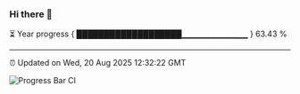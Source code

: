 ### Hi there 👋

⏳ Year progress { ███████████████████▁▁▁▁▁▁▁▁▁▁▁ } 63.43 %

---

⏰ Updated on Wed, 20 Aug 2025 12:32:22 GMT

![Progress Bar CI](https://github.com/liununu/liununu/workflows/Progress%20Bar%20CI/badge.svg)
